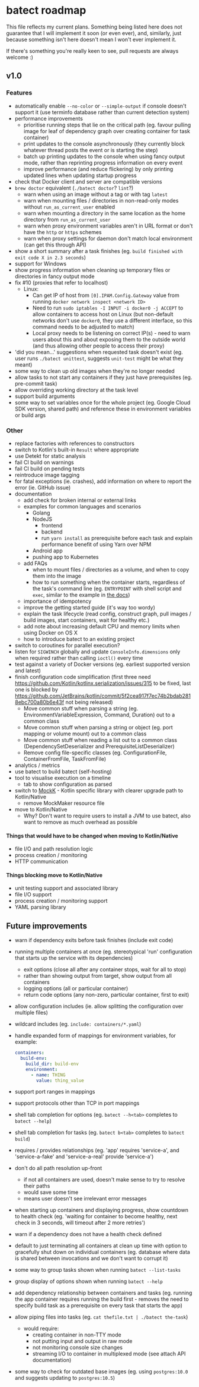 # batect roadmap

This file reflects my current plans. Something being listed here does not guarantee that I will implement it soon (or even ever),
and, similarly, just because something isn't here doesn't mean I won't ever implement it.

If there's something you're really keen to see, pull requests are always welcome :)

## v1.0

### Features
* automatically enable `--no-color` or `--simple-output` if console doesn't support it (use terminfo database rather than current detection system)
* performance improvements
  * prioritise running steps that lie on the critical path (eg. favour pulling image for leaf of dependency graph over creating container for task container)
  * print updates to the console asynchronously (they currently block whatever thread posts the event or is starting the step)
  * batch up printing updates to the console when using fancy output mode, rather than reprinting progress information on every event
  * improve performance (and reduce flickering) by only printing updated lines when updating startup progress
* check that Docker client and server are compatible versions
* `brew doctor` equivalent (`./batect doctor`? `lint`?)
  * warn when using an image without a tag or with tag `latest`
  * warn when mounting files / directories in non-read-only modes without `run_as_current_user` enabled
  * warn when mounting a directory in the same location as the home directory from `run_as_current_user`
  * warn when proxy environment variables aren't in URL format or don't have the `http` or `https` schemes
  * warn when proxy settings for daemon don't match local environment (can get this through API)
* show a short summary after a task finishes (eg. `build finished with exit code X in 2.3 seconds`)
* support for Windows
* show progress information when cleaning up temporary files or directories in fancy output mode
* fix #10 (proxies that refer to localhost)
  * Linux:
    * Can get IP of host from `[0].IPAM.Config.Gateway` value from running `docker network inspect <network ID>`
    * Need to run `sudo iptables -I INPUT -i docker0 -j ACCEPT` to allow containers to access host on Linux (but non-default networks don't use `docker0`,
      they use a different interface, so this command needs to be adjusted to match)
    * Local proxy needs to be listening on correct IP(s) - need to warn users about this and about exposing them to the outside world (and thus allowing other people to access their proxy)
* 'did you mean...' suggestions when requested task doesn't exist (eg. user runs `./batect unittest`, suggests `unit-test` might be what they meant)
* some way to clean up old images when they're no longer needed
* allow tasks to not start any containers if they just have prerequisites (eg. pre-commit task)
* allow overriding working directory at the task level
* support build arguments
* some way to set variables once for the whole project (eg. Google Cloud SDK version, shared path) and reference these in environment variables or build args

### Other
* replace factories with references to constructors
* switch to Kotlin's built-in `Result` where appropriate
* use Detekt for static analysis
* fail CI build on warnings
* fail CI build on pending tests
* reintroduce image tagging
* for fatal exceptions (ie. crashes), add information on where to report the error (ie. GitHub issue)
* documentation
  * add check for broken internal or external links
  * examples for common languages and scenarios
    * Golang
    * NodeJS
      * frontend
      * backend
      * run `yarn install` as prerequisite before each task and explain performance benefit of using Yarn over NPM
    * Android app
    * pushing app to Kubernetes
  * add FAQs
    * when to mount files / directories as a volume, and when to copy them into the image
    * how to run something when the container starts, regardless of the task's command line (eg. `ENTRYPOINT` with shell script and `exec`, similar to the example in [the docs](https://docs.docker.com/engine/reference/builder/#entrypoint))
  * importance of idempotency
  * improve the getting started guide (it's way too wordy)
  * explain the task lifecycle (read config, construct graph, pull images / build images, start containers, wait for healthy etc.)
  * add note about increasing default CPU and memory limits when using Docker on OS X
  * how to introduce batect to an existing project
* switch to coroutines for parallel execution?
* listen for `SIGWINCH` globally and update `ConsoleInfo.dimensions` only when required rather than calling `ioctl()` every time
* test against a variety of Docker versions (eg. earliest supported version and latest)
* finish configuration code simplification (first three need https://github.com/Kotlin/kotlinx.serialization/issues/315 to be fixed, last one is blocked by https://github.com/JetBrains/kotlin/commit/5f2cea917f7ec74b2bdab2818ebc700a80b6e43f not being released)
  * Move common stuff when parsing a string (eg. EnvironmentVariableExpression, Command, Duration) out to a common class
  * Move common stuff when parsing a string or object (eg. port mapping or volume mount) out to a common class
  * Move common stuff when reading a list out to a common class (DependencySetDeserializer and PrerequisiteListDeserializer)
  * Remove config file-specific classes (eg. ConfigurationFile, ContainerFromFile, TaskFromFile)
* analytics / metrics
* use batect to build batect (self-hosting)
* tool to visualise execution on a timeline
  * tab to show configuration as parsed
* switch to [MockK](https://github.com/oleksiyp/mockk) - Kotlin specific library with clearer upgrade path to Kotlin/Native
  * remove MockMaker resource file
* move to Kotlin/Native
  * Why? Don't want to require users to install a JVM to use batect, also want to remove as much overhead as possible

#### Things that would have to be changed when moving to Kotlin/Native
* file I/O and path resolution logic
* process creation / monitoring
* HTTP communication

#### Things blocking move to Kotlin/Native
* unit testing support and associated library
* file I/O support
* process creation / monitoring support
* YAML parsing library

## Future improvements
* warn if dependency exits before task finishes (include exit code)
* running multiple containers at once (eg. stereotypical 'run' configuration that starts up the service with its dependencies)
  * exit options (close all after any container stops, wait for all to stop)
  * rather than showing output from target, show output from all containers
  * logging options (all or particular container)
  * return code options (any non-zero, particular container, first to exit)
* allow configuration includes (ie. allow splitting the configuration over multiple files)
* wildcard includes (eg. `include: containers/*.yaml`)
* handle expanded form of mappings for environment variables, for example:

  ```yaml
  containers:
    build-env:
      build_dir: build-env
      environment:
        - name: THING
          value: thing_value

  ```

* support port ranges in mappings
* support protocols other than TCP in port mappings
* shell tab completion for options (eg. `batect --h<tab>` completes to `batect --help`)
* shell tab completion for tasks (eg. `batect b<tab>` completes to `batect build`)
* requires / provides relationships (eg. 'app' requires 'service-a', and 'service-a-fake' and 'service-a-real' provide 'service-a')
* don't do all path resolution up-front
  * if not all containers are used, doesn't make sense to try to resolve their paths
  * would save some time
  * means user doesn't see irrelevant error messages
* when starting up containers and displaying progress, show countdown to health check (eg. 'waiting for container to become healthy, next check in 3 seconds, will timeout after 2 more retries')
* warn if a dependency does not have a health check defined
* default to just terminating all containers at clean up time with option to gracefully shut down on individual containers
  (eg. database where data is shared between invocations and we don't want to corrupt it)
* some way to group tasks shown when running `batect --list-tasks`
* group display of options shown when running `batect --help`
* add dependency relationship between containers and tasks (eg. running the app container requires running the build first - removes the need to specify
  build task as a prerequisite on every task that starts the app)
* allow piping files into tasks (eg. `cat thefile.txt | ./batect the-task`)
  * would require:
     * creating container in non-TTY mode
     * not putting input and output in raw mode
     * not monitoring console size changes
     * streaming I/O to container in multiplexed mode (see attach API documentation)
* some way to check for outdated base images (eg. using `postgres:10.0` and suggests updating to `postgres:10.5`)
